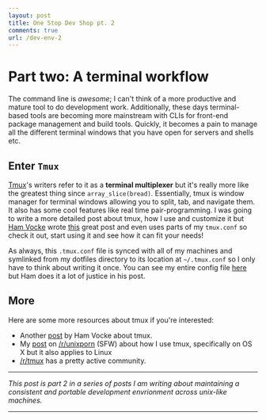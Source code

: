 ```yaml
---
layout: post
title: One Stop Dev Shop pt. 2
comments: true
url: /dev-env-2
---
```


# Part two: A terminal workflow
The command line is *awesome*; I can't think of a more productive and mature tool to do development work. Additionally, these days terminal-based tools are becoming more mainstream with CLIs for front-end package management and build tools. Quickly, it becomes a pain to manage all the different terminal windows that you have open for servers and shells etc.


## Enter `Tmux`
[Tmux](https://tmux.github.io)'s writers refer to it as a **terminal multiplexer** but it's really more like the greatest thing since `array_slice(bread)`. Essentially, tmux is window manager for terminal windows allowing you to split, tab, and navigate them. It also has some cool features like real time pair-programming. I was going to write a more detailed post about tmux, how I use and customize it but [Ham Vocke](http://www.hamvocke.com/) wrote [this](http://www.hamvocke.com/blog/a-guide-to-customizing-your-tmux-conf/) great post and even uses parts of my `tmux.conf` so check it out, start using it and see how it can fit your needs!

As always, this `.tmux.conf` file is synced with all of my machines and symlinked from my dotfiles directory to its location at `~/.tmux.conf` so I only have to think about writing it once. You can see my entire config file [here](https://github.com/barbour-em/dotfiles/blob/master/home/.tmux.conf) but Ham does it a lot of justice in his post.

## More
Here are some more resources about tmux if you're interested:

* Another [post]() by Ham Vocke about tmux.
* My [post](https://www.reddit.com/r/unixporn/comments/3cn5gi/tmux_is_my_wm_on_os_x/) on [/r/unixporn](https://www.reddit.com/r/unixporn) (SFW) about how I use tmux, specifically on OS X but it also applies to Linux
* [/r/tmux](https://www.reddit.com/r/tmux) has a pretty active community.

---
*This post is part 2 in a series of posts I am writing about maintaining a consistent and portable
development envrionment across unix-like machines.*

---

